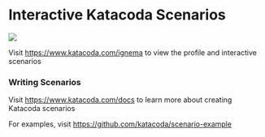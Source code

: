 # Interactive Katacoda Scenarios

[![](http://shields.katacoda.com/katacoda/ignema/count.svg)](https://www.katacoda.com/ignema "Get your profile on Katacoda.com")

Visit https://www.katacoda.com/ignema to view the profile and interactive scenarios

### Writing Scenarios
Visit https://www.katacoda.com/docs to learn more about creating Katacoda scenarios

For examples, visit https://github.com/katacoda/scenario-example
